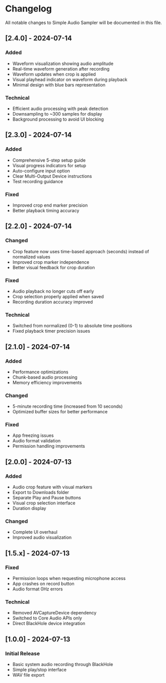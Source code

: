 # Changelog

All notable changes to Simple Audio Sampler will be documented in this file.

## [2.4.0] - 2024-07-14

### Added
- Waveform visualization showing audio amplitude
- Real-time waveform generation after recording
- Waveform updates when crop is applied
- Visual playhead indicator on waveform during playback
- Minimal design with blue bars representation

### Technical
- Efficient audio processing with peak detection
- Downsampling to ~300 samples for display
- Background processing to avoid UI blocking

## [2.3.0] - 2024-07-14

### Added
- Comprehensive 5-step setup guide
- Visual progress indicators for setup
- Auto-configure input option
- Clear Multi-Output Device instructions
- Test recording guidance

### Fixed
- Improved crop end marker precision
- Better playback timing accuracy

## [2.2.0] - 2024-07-14

### Changed
- Crop feature now uses time-based approach (seconds) instead of normalized values
- Improved crop marker independence
- Better visual feedback for crop duration

### Fixed
- Audio playback no longer cuts off early
- Crop selection properly applied when saved
- Recording duration accuracy improved

### Technical
- Switched from normalized (0-1) to absolute time positions
- Fixed playback timer precision issues

## [2.1.0] - 2024-07-14

### Added
- Performance optimizations
- Chunk-based audio processing
- Memory efficiency improvements

### Changed
- 5-minute recording time (increased from 10 seconds)
- Optimized buffer sizes for better performance

### Fixed
- App freezing issues
- Audio format validation
- Permission handling improvements

## [2.0.0] - 2024-07-13

### Added
- Audio crop feature with visual markers
- Export to Downloads folder
- Separate Play and Pause buttons
- Visual crop selection interface
- Duration display

### Changed
- Complete UI overhaul
- Improved audio visualization

## [1.5.x] - 2024-07-13

### Fixed
- Permission loops when requesting microphone access
- App crashes on record button
- Audio format 0Hz errors

### Technical
- Removed AVCaptureDevice dependency
- Switched to Core Audio APIs only
- Direct BlackHole device integration

## [1.0.0] - 2024-07-13

### Initial Release
- Basic system audio recording through BlackHole
- Simple play/stop interface
- WAV file export